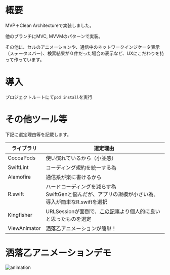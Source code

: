 # 概要
MVP＋Clean Architectureで実装しました。

他のブランチにMVC, MVVMのパターンで実装。

その他に、セルのアニメーションや、通信中のネットワークインジケータ表示（ステータスバー）、検索結果が０件だった場合の表示など、UXにこだわりを持って作っています。

# 導入
プロジェクトルートにて`pod install`を実行

# その他ツール等
下記に選定理由等を記載します。

|  ライブラリ  |  選定理由  |
| ---- | ---- |
|  CocoaPods  |  使い慣れているから（小並感）  |
|  SwiftLint  |  コーディング規約を統一する為  |
|  Alamofire  |  通信系が楽に書けるから  |
|  R.swift  |  ハードコーディングを減らす為<br>SwiftGenと悩んだが、アプリの規模が小さい為、導入が簡単なR.swiftを選択  |
|  Kingfisher  |  URLSessionが面倒で、[この記事](https://qiita.com/H_Crane/items/422811dfc18ae919f8a4#%E6%AF%94%E8%BC%831-%E6%A9%9F%E8%83%BD)より個人的に良いと思ったものを選定  |
|  ViewAnimator  |  洒落乙アニメーションが簡単！  |

# 洒落乙アニメーションデモ
![animation](https://user-images.githubusercontent.com/63180526/88397777-68649c00-cdff-11ea-91f3-dff8457ea758.gif)
